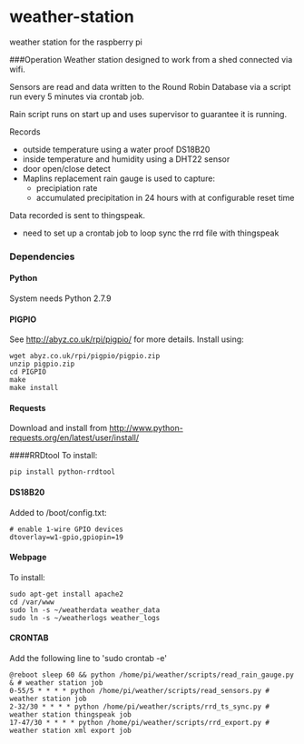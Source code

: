 # weather-station
weather station for the raspberry pi

###Operation
Weather station designed to work from a shed connected via wifi.

Sensors are read and data written to the Round Robin Database via a script run every 5 minutes via crontab job.

Rain script runs on start up and uses supervisor to guarantee it is running.

Records
  + outside temperature using a water proof DS18B20
  + inside temperature and humidity using a DHT22 sensor
  + door open/close detect
  + Maplins replacement rain gauge is used to capture:
    + precipiation rate
    + accumulated precipitation in 24 hours with at configurable reset time

Data recorded is sent to thingspeak.
 + need to set up a crontab job to loop sync the rrd file with thingspeak

### Dependencies

#### Python
System needs Python 2.7.9

#### PIGPIO
See http://abyz.co.uk/rpi/pigpio/ for more details.
Install using:
```
wget abyz.co.uk/rpi/pigpio/pigpio.zip
unzip pigpio.zip
cd PIGPIO
make
make install
```

#### Requests
Download and install from http://www.python-requests.org/en/latest/user/install/

####RRDtool
To install:
```
pip install python-rrdtool
```

#### DS18B20
Added to /boot/config.txt:
```
# enable 1-wire GPIO devices
dtoverlay=w1-gpio,gpiopin=19
```


#### Webpage
To install:
```
sudo apt-get install apache2
cd /var/www
sudo ln -s ~/weatherdata weather_data
sudo ln -s ~/weatherlogs weather_logs
```

#### CRONTAB
Add the following line to 'sudo crontab -e'
```
@reboot sleep 60 && python /home/pi/weather/scripts/read_rain_gauge.py & # weather station job
0-55/5 * * * * python /home/pi/weather/scripts/read_sensors.py # weather station job
2-32/30 * * * * python /home/pi/weather/scripts/rrd_ts_sync.py # weather station thingspeak job
17-47/30 * * * * python /home/pi/weather/scripts/rrd_export.py # weather station xml export job
```
